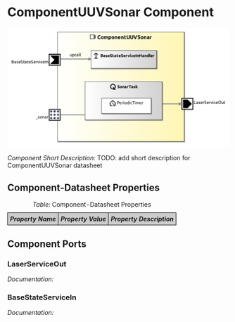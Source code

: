 <!--- This file is generated from the ComponentUUVSonar.componentDocumentation model --->
<!--- do not modify this file manually as it will by automatically overwritten by the code generator, modify the model instead and re-generate this file --->

# ComponentUUVSonar Component

<img src="model/ComponentUUVSonarComponentDefinition.jpg" alt="ComponentUUVSonar-ComponentImage" width="1000">

*Component Short Description:* TODO: add short description for ComponentUUVSonar datasheet


## Component-Datasheet Properties

<table style="border-collapse:collapse;">
<caption><i>Table:</i> Component-Datasheet Properties</caption>
<tr style="background-color:#ccc;">
<th style="border:1px solid black; padding: 5px;"><i>Property Name</i></th>
<th style="border:1px solid black; padding: 5px;"><i>Property Value</i></th>
<th style="border:1px solid black; padding: 5px;"><i>Property Description</i></th>
</tr>
</table>

## Component Ports

### LaserServiceOut

*Documentation:*


### BaseStateServiceIn

*Documentation:*




